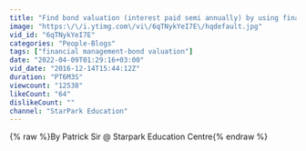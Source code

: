 ```yaml
---
title: "Find bond valuation (interest paid semi annually) by using financial calculator"
image: "https:\/\/i.ytimg.com\/vi\/6qTNykYeI7E\/hqdefault.jpg"
vid_id: "6qTNykYeI7E"
categories: "People-Blogs"
tags: ["financial management-bond valuation"]
date: "2022-04-09T01:29:16+03:00"
vid_date: "2016-12-14T15:44:12Z"
duration: "PT6M3S"
viewcount: "12538"
likeCount: "64"
dislikeCount: ""
channel: "StarPark Education"
---
```

{% raw %}By Patrick Sir @ Starpark Education Centre{% endraw %}
